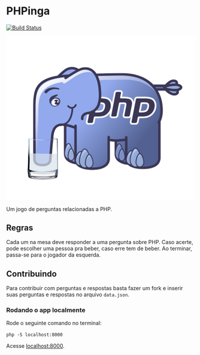 # PHPinga

[![Build Status](https://travis-ci.org/php-pb/PHPinga.svg)](https://travis-ci.org/php-pb/PHPinga)

![PHPinga](./phpinga.png)

Um jogo de perguntas relacionadas a PHP.

## Regras

Cada um na mesa deve responder a uma pergunta sobre PHP. Caso acerte, pode escolher uma pessoa pra beber, caso erre tem de beber.
Ao terminar, passa-se para o jogador da esquerda.

## Contribuindo

Para contribuir com perguntas e respostas basta fazer um fork e inserir suas perguntas e respostas no arquivo `data.json`.

### Rodando o app localmente

Rode o seguinte comando no terminal:

    php -S localhost:8000

Acesse [localhost:8000](http://localhost:8000).
